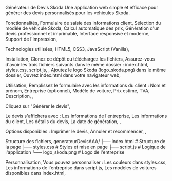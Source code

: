Générateur de Devis Skoda
Une application web simple et efficace pour générer des devis personnalisés pour les véhicules Skoda.

Fonctionnalités,
Formulaire de saisie des informations client,
Sélection du modèle de véhicule Skoda,
Calcul automatique des prix,
Génération d'un devis professionnel et imprimable,
Interface responsive et moderne,
Support de l'impression,

Technologies utilisées,
HTML5,
CSS3,
JavaScript (Vanilla),

Installation,
Clonez ce dépôt ou téléchargez les fichiers,
Assurez-vous d'avoir les trois fichiers suivants dans le même dossier :
index.html,
styles.css,
script.js,
,
Ajoutez le logo Skoda (logo_skoda.png) dans le même dossier,
Ouvrez index.html dans votre navigateur web,

Utilisation,
Remplissez le formulaire avec les informations du client :
Nom et prénom,
Entreprise (optionnel),
Modèle de voiture,
Prix estimé,
TVA,
Description,
,

Cliquez sur "Générer le devis",

Le devis s'affichera avec :
Les informations de l'entreprise,
Les informations du client,
Les détails du devis,
La date de génération,
,

Options disponibles :
Imprimer le devis,
Annuler et recommencer,
,

Structure des fichiers,
generateurDevisAAA/
├── index.html      # Structure de la page
├── styles.css      # Styles et mise en page
├── script.js       # Logique de l'application
└── logo_skoda.png  # Logo de l'entreprise


Personnalisation,
Vous pouvez personnaliser :
Les couleurs dans styles.css,
Les informations de l'entreprise dans script.js,
Les modèles de voitures disponibles dans index.html,
